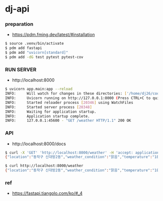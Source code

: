 # dj-api

### preparation
- https://pdm.fming.dev/latest/#installation
```bash
$ source .venv/bin/activate
$ pdm add fastapi
$ pdm add "uvicorn[standard]"
$ pdm add -dG test pytest pytest-cov
```

### RUN SERVER
- http://localhost:8000
```bash
$ uvicorn app.main:app --reload
INFO:     Will watch for changes in these directories: ['/home/dj26/code/dj-api']
INFO:     Uvicorn running on http://127.0.0.1:8000 (Press CTRL+C to quit)
INFO:     Started reloader process [20346] using WatchFiles
INFO:     Started server process [20348]
INFO:     Waiting for application startup.
INFO:     Application startup complete.
INFO:     127.0.0.1:45600 - "GET /weather HTTP/1.1" 200 OK
```

### API
- http://localhost:8000/docs
```bash
$ curl -X 'GET' 'http://localhost:8000/weather' -H 'accept: application/json'
{"location":"동작구 신대방2동","weather_condition":"맑음","temperature":"18.4"}

$ curl http://localhost:8000/weather
{"location":"동작구 신대방2동","weather_condition":"맑음","temperature":"18.4"}
```

### ref
- https://fastapi.tiangolo.com/ko/#_4